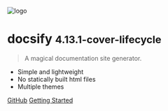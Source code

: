 ![logo](_media/icon.svg)

# docsify <small>4.13.1-cover-lifecycle</small>

> A magical documentation site generator.

- Simple and lightweight
- No statically built html files
- Multiple themes

[GitHub](https://github.com/docsifyjs/docsify/)
[Getting Started](#docsify)
